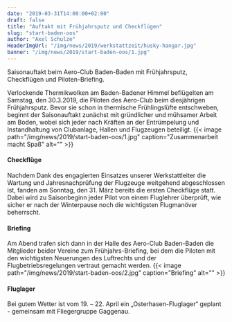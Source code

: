 ```yaml
---
date: "2019-03-31T14:00:00+02:00"
draft: false
title: "Auftakt mit Frühjahrsputz und Checkflügen"
slug: "start-baden-oos"
author: "Axel Schulze"
HeaderImgUrl: "/img/news/2019/werkstattzeit/husky-hangar.jpg"
banner: "/img/news/2019/start-baden-oos/1.jpg"
---
```


Saisonauftakt beim Aero-Club Baden-Baden mit Frühjahrsputz, Checkflügen und Piloten-Briefing.

<!--more-->
Verlockende Thermikwolken am Baden-Badener Himmel beflügelten am Samstag, den 30.3.2019, die Piloten des Aero-Club beim diesjährigen Frühjahrsputz. Bevor sie schon in thermische Frühlingslüfte entschweben, beginnt der Saisonauftakt zunächst mit gründlicher und mühsamer Arbeit am Boden, wobei sich jeder nach Kräften an der Entrümpelung und Instandhaltung von Clubanlage, Hallen und Flugzeugen beteiligt.
{{< image path="/img/news/2019/start-baden-oos/1.jpg" caption="Zusammenarbeit macht Spaß" alt="" >}}   
#### Checkflüge
Nachdem Dank des engagierten Einsatzes unserer Werkstattleiter die Wartung und Jahresnachprüfung der Flugzeuge weitgehend abgeschlossen ist, fanden am Sonntag, den 31. März bereits die ersten Checkflüge statt. Dabei wird zu Saisonbeginn jeder Pilot von einem Fluglehrer überprüft, wie sicher er nach der Winterpause noch die wichtigsten Flugmanöver beherrscht.
#### Briefing
Am Abend trafen sich dann in der Halle des Aero-Club Baden-Baden die Mitglieder beider Vereine zum Frühjahrs-Briefing, bei dem die Piloten mit den wichtigsten Neuerungen des Luftrechts und der Flugbetriebsregelungen vertraut gemacht werden.
{{< image path="/img/news/2019/start-baden-oos/2.jpg" caption="Briefing" alt="" >}}  
#### Fluglager
Bei gutem Wetter ist vom 19. – 22. April ein „Osterhasen-Fluglager“ geplant - gemeinsam mit Fliegergruppe Gaggenau. 
